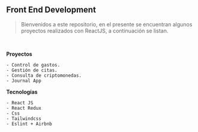 ## Front End Development

> Bienvenidos a este repositorio, en el presente se encuentran algunos proyectos realizados con ReactJS, a continuación se listan.

<br>

**Proyectos**

```
- Control de gastos.
- Gestión de citas.
- Consulta de criptomonedas.
- Journal App
```

**Tecnologías**

```
- React JS
- React Redux
- Css
- Tailwindcss
- Eslint + Airbnb
```
